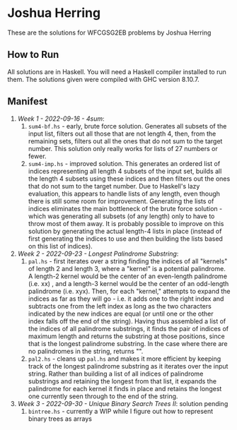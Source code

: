 # Joshua Herring

These are the solutions for WFCGSG2EB problems by Joshua Herring

## How to Run

All solutions are in Haskell.  You will need a Haskell compiler installed to run them.  The solutions given were compiled with GHC version 8.10.7. 

## Manifest

1. *Week 1 - 2022-09-16 - 4sum*: 
    1. `sum4-bf.hs` - early, brute force solution.  Generates all subsets of the input list, filters out all those that are not length 4, then, from the remaining sets, filters out all the ones that do not sum to the target number. This solution only really works for lists of 27 numbers or fewer.
    1. `sum4-imp.hs` - improved solution.  This generates an ordered list of indices representing all length 4 subsets of the input set, builds all the length 4 subsets using these indices and then filters out the ones that do not sum to the target number.  Due to Haskell's lazy evaluation, this appears to handle lists of any length, even though there is still some room for improvement.  Generating the lists of indices eliminates the main bottleneck of the brute force solution - which was generating all subsets (of any length) only to have to throw most of them away.  It is probably possible to improve on this solution by generating the actual length-4 lists in place (instead of first generating the indices to use and then building the lists based on this list of indices).
1. *Week 2 - 2022-09-23 - Longest Palindrome Substring*: 
    1. `pal.hs` - first iterates over a string finding the indices of all "kernels" of length 2 and length 3, where a "kernel" is a potential palindrome.  A length-2 kernel would be the center of an even-length palindrome (i.e. xx) , and a length-3 kernel would be the center of an odd-length palindrome (i.e. xyx).  Then, for each "kernel," attempts to expand the indices as far as they will go - i.e. it adds one to the right index and subtracts one from the left index as long as the two characters indicated by the new indices are equal (or until one or the other index falls off the end of the string).  Having thus assembled a list of the indices of all palindrome substrings, it finds the pair of indices of maximum length and returns the substring at those positions, since that is the longest palindrome substring.  In the case where there are no palindromes in the string, returns "".
    1. `pal2.hs` - cleans up `pal.hs` and makes it more efficient by keeping track of the longest palindrome substring as it iterates over the input string.  Rather than building a list of all indices of palindrome substrings and retaining the longest from that list, it expands the palindrome for each kernel it finds in place and retains the longest one currently seen through to the end of the string.
1. *Week 3 - 2022-09-30 - Unique Binary Search Trees II*: solution pending
    1. `bintree.hs` - currently a WIP while I figure out how to represent binary trees as arrays
